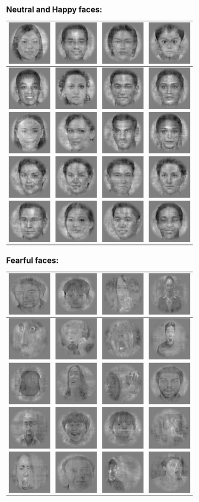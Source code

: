 

## Neutral and Happy faces:

![](../images/im0.png) | ![](../images/im1.png) | ![](../images/im2.png) | ![](../images/im3.png)
-------------------- | -------------------- | -------------------- | --------------------
![](../images/im4.png) | ![](../images/im5.png) | ![](../images/im6.png) | ![](../images/im7.png)
![](../images/im8.png) | ![](../images/im9.png) | ![](../images/im10.png) | ![](../images/im11.png)
![](../images/im12.png) | ![](../images/im13.png) | ![](../images/im14.png) | ![](../images/im15.png)
![](../images/im16.png) | ![](../images/im17.png) | ![](../images/im18.png) | ![](../images/im19.png)


## Fearful faces:

![](../images/im61.png) | ![](../images/im62.png) | ![](../images/im63.png) | ![](../images/im64.png)
-------------------- | -------------------- | -------------------- | --------------------
![](../images/im65.png) | ![](../images/im66.png) | ![](../images/im67.png) | ![](../images/im68.png)
![](../images/im69.png) | ![](../images/im70.png) | ![](../images/im71.png) | ![](../images/im72.png)
![](../images/im73.png) | ![](../images/im74.png) | ![](../images/im75.png) | ![](../images/im76.png)
![](../images/im77.png) | ![](../images/im78.png) | ![](../images/im79.png) | ![](../images/im80.png)



